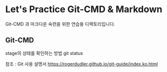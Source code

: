 Let's Practice Git-CMD & Markdown
=================================
Git-CMD 과 마크다운 숙련을 위한 연습용 디렉토리입니다.

Git-CMD
-------

stage의 상태를 확인하는 방법
   git status

참조 : Git 사용 설명서 https://rogerdudler.github.io/git-guide/index.ko.html
